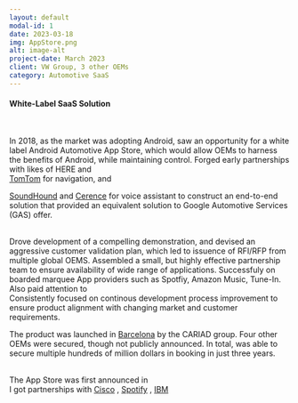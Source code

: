 ```yaml
---
layout: default
modal-id: 1
date: 2023-03-18
img: AppStore.png
alt: image-alt
project-date: March 2023
client: VW Group, 3 other OEMs
category: Automotive SaaS
---
```


#### White-Label SaaS Solution

 <div style="text-align: left">

<br>

In 2018, as the market was adopting Android, saw an opportunity for a white label Android Automotive App Store, which would allow OEMs to harness the benefits of Android, while maintaining control. Forged early partnerships with likes of HERE and  
<a href="https://www.tomtom.com/products/tomtom-digital-cockpit/partners/harman-ignite/">TomTom</a>
for navigation, and  
 
<a href="https://www.bloomberg.com/press-releases/2022-11-03/soundhound-and-harman-join-forces-to-deliver-an-effortless-conversational-voice-ai-experience-to-auto-customers">SoundHound</a>
and
<a href="https://cerence.com/news-releases/news-release-details/cerence-voice-enable-vehicle-app-store-platform-harman">Cerence</a> 
for voice assistant to construct an end-to-end solution that provided an equivalent solution to Google Automotive Services (GAS) offer.

<br>
Drove development of a compelling demonstration, and devised an aggressive customer validation plan, which led to issuence of RFI/RFP from multiple global OEMS. Assembled a small, but highly effective partnership team to ensure availability of wide range of applications.  Successfuly on boarded marquee App providers such as Spotfiy, Amazon Music, Tune-In.  Also paid attention to 

<br>
Consistently focused on continous development process improvement to ensure product alignment with changing market and customer requirements.

<br>

The product was launched in 
<a href="https://cariad.technology/de/en/news/stories/launch-application-store-for-volkswagen-group.html">Barcelona</a>
by the CARIAD group.  Four other OEMs were secured, though not publicly announced.  In total, was able to secure multiple hundreds of million dollars in booking in just three years.  


<br>
The App Store was first announced in 

<br>
I got partnerships with 
<a href="https://cariad.technology/de/en/news/stories/launch-application-store-for-volkswagen-group.html">Cisco</a>
,
<a href="https://cariad.technology/de/en/news/stories/launch-application-store-for-volkswagen-group.html">Spotify</a>
,
<a href="https://cariad.technology/de/en/news/stories/launch-application-store-for-volkswagen-group.html">IBM</a>
